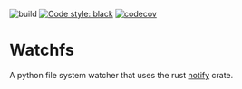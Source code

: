 
![build](https://github.com/pearsedoolin/watchfs/actions/workflows/ci.yml/badge.svg)
[![Code style: black](https://img.shields.io/badge/code%20style-black-000000.svg)](https://github.com/psf/black)
[![codecov](https://codecov.io/gh/pearsedoolin/watchfs/branch/main/graph/badge.svg)](https://codecov.io/gh/pearsedoolin/watchfs)
<!--- ![snyk](https://snyk.io/test/github/pearsedoolin/watchfs/badge.svg)-->

# Watchfs

A python file system watcher that uses the rust [notify](https://docs.rs/notify/4.0.17/notify/) crate.

